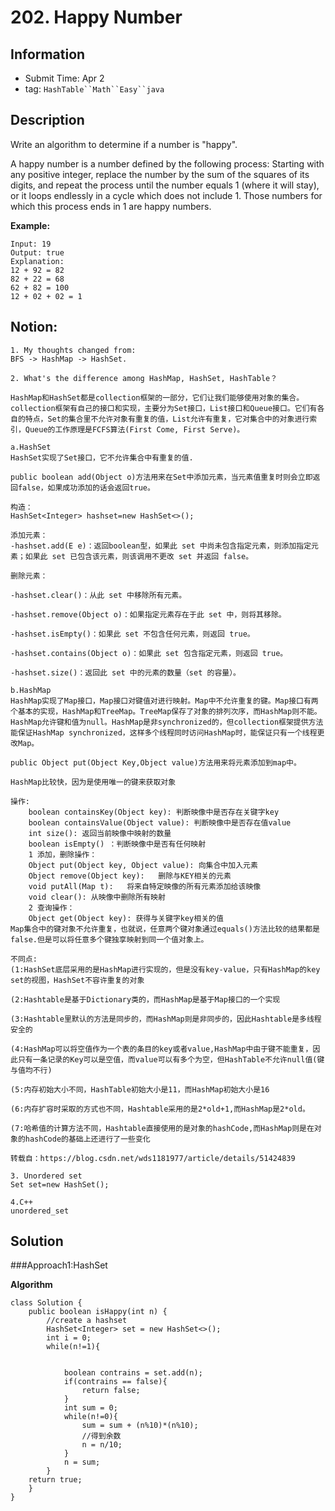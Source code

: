 # 202. Happy Number
## Information
- Submit Time: Apr 2
- tag: `HashTable``Math``Easy``java`

## Description
Write an algorithm to determine if a number is "happy".

A happy number is a number defined by the following process: Starting with any positive integer, replace the number by the sum of the squares of its digits, and repeat the process until the number equals 1 (where it will stay), or it loops endlessly in a cycle which does not include 1. Those numbers for which this process ends in 1 are happy numbers.

**Example:**
```
Input: 19
Output: true
Explanation: 
12 + 92 = 82
82 + 22 = 68
62 + 82 = 100
12 + 02 + 02 = 1

```

## Notion:
```
1. My thoughts changed from:
BFS -> HashMap -> HashSet.

2. What's the difference among HashMap, HashSet, HashTable？

HashMap和HashSet都是collection框架的一部分，它们让我们能够使用对象的集合。collection框架有自己的接口和实现，主要分为Set接口，List接口和Queue接口。它们有各自的特点，Set的集合里不允许对象有重复的值，List允许有重复，它对集合中的对象进行索引，Queue的工作原理是FCFS算法(First Come, First Serve)。

a.HashSet
HashSet实现了Set接口，它不允许集合中有重复的值.

public boolean add(Object o)方法用来在Set中添加元素，当元素值重复时则会立即返回false，如果成功添加的话会返回true。

构造：
HashSet<Integer> hashset=new HashSet<>();

添加元素：
-hashset.add(E e)：返回boolean型，如果此 set 中尚未包含指定元素，则添加指定元素；如果此 set 已包含该元素，则该调用不更改 set 并返回 false。

删除元素：

-hashset.clear()：从此 set 中移除所有元素。

-hashset.remove(Object o)：如果指定元素存在于此 set 中，则将其移除。

-hashset.isEmpty()：如果此 set 不包含任何元素，则返回 true。

-hashset.contains(Object o)：如果此 set 包含指定元素，则返回 true。

-hashset.size()：返回此 set 中的元素的数量（set 的容量）。

b.HashMap
HashMap实现了Map接口，Map接口对键值对进行映射。Map中不允许重复的键。Map接口有两个基本的实现，HashMap和TreeMap。TreeMap保存了对象的排列次序，而HashMap则不能。HashMap允许键和值为null。HashMap是非synchronized的，但collection框架提供方法能保证HashMap synchronized，这样多个线程同时访问HashMap时，能保证只有一个线程更改Map。

public Object put(Object Key,Object value)方法用来将元素添加到map中。

HashMap比较快，因为是使用唯一的键来获取对象

操作:
    boolean containsKey(Object key): 判断映像中是否存在关键字key
    boolean containsValue(Object value): 判断映像中是否存在值value
    int size(): 返回当前映像中映射的数量
    boolean isEmpty() ：判断映像中是否有任何映射
    1 添加，删除操作：
    Object put(Object key, Object value): 向集合中加入元素
    Object remove(Object key):   删除与KEY相关的元素
    void putAll(Map t):   将来自特定映像的所有元素添加给该映像
    void clear(): 从映像中删除所有映射
    2 查询操作：
    Object get(Object key): 获得与关键字key相关的值
Map集合中的键对象不允许重复，也就说，任意两个键对象通过equals()方法比较的结果都是false.但是可以将任意多个键独享映射到同一个值对象上。
    
不同点:
(1:HashSet底层采用的是HashMap进行实现的，但是没有key-value，只有HashMap的key set的视图，HashSet不容许重复的对象

(2:Hashtable是基于Dictionary类的，而HashMap是基于Map接口的一个实现

(3:Hashtable里默认的方法是同步的，而HashMap则是非同步的，因此Hashtable是多线程安全的

(4:HashMap可以将空值作为一个表的条目的key或者value,HashMap中由于键不能重复，因此只有一条记录的Key可以是空值，而value可以有多个为空，但HashTable不允许null值(键与值均不行)

(5:内存初始大小不同，HashTable初始大小是11，而HashMap初始大小是16

(6:内存扩容时采取的方式也不同，Hashtable采用的是2*old+1,而HashMap是2*old。

(7:哈希值的计算方法不同，Hashtable直接使用的是对象的hashCode,而HashMap则是在对象的hashCode的基础上还进行了一些变化

转载自：https://blog.csdn.net/wds1181977/article/details/51424839

3. Unordered set
Set set=new HashSet();

4.C++
unordered_set 
```
## Solution

###Approach1:HashSet

**Algorithm**


```
class Solution {
    public boolean isHappy(int n) {
        //create a hashset
        HashSet<Integer> set = new HashSet<>();
        int i = 0;
        while(n!=1){
                

            boolean contrains = set.add(n);
            if(contrains == false){
                return false;
            }
            int sum = 0;
            while(n!=0){
                sum = sum + (n%10)*(n%10);
                //得到余数
                n = n/10;
            }
            n = sum;
        }
    return true;
    }
}
```

